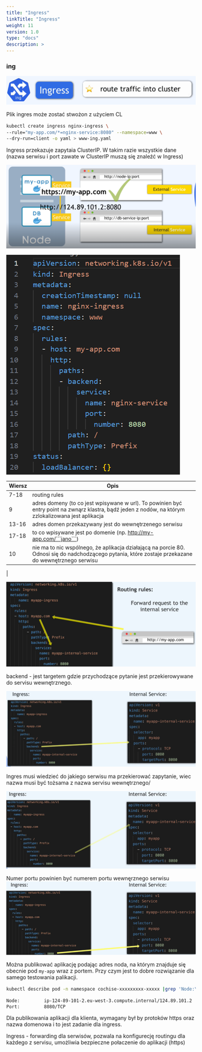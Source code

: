 ```yaml
---
title: "Ingress"
linkTitle: "Ingress"
weight: 11
version: 1.0
type: "docs"
description: >
---
```


### ing

![ing](../05-ingress/ing.png)

Plik ingres może zostać stwożon z użyciem CL
```bash
kubectl create ingress nginx-ingress \ 
--rule="my-app.com/*=nginx-service:8080" --namespace=www \ 
--dry-run=client -o yaml > www-ing.yaml
```

Ingress przekazuje zapytaia ClusterIP. W takim razie wszystkie dane (nazwa serwisu i port zawate w ClusterIP muszą się znaleźć w Ingress)

![ingres](../05-ingress/ingres.png)

![alt text](image-1.png)

| Wiersz  | Opis            |
|---------|------------------|
| 7-18    | routing rules    |
| 9 | adres domeny (to co jest wpisywane w url). To powinien być entry point na zwnąrz klastra, bądź jeden z nodów, na którym zzlokalizowana jest aplikacja|  
| 13-16 | adres domen przekazywany jest do wewnętrzenego serwisu |
| 17-18 | to co wpisywane jest po domenie (np. http://my-app.com/```jano```)|
| 10 | nie ma to nic wspólnego, że aplikacja działającą na porcie 80. Odnosi się do nadchodzącego pytania, które zostaje przekazane do wewnętrznego serwisu |
|


![alt text](image-2.png)

backend - jest targetem gdzie przychodzące pytanie jest przekierowywane do servisu wewnętrznego.

![alt text](image-3.png)

Ingres musi wiedzieć do jakiego serwisu ma przekierować zapytanie, wiec nazwa musi być tożsama z nazwa servisu wewnętrznego/

![alt text](image-4.png)

Numer portu powinien być numerem portu wewnęrznego serwisu
![alt text](image-5.png)

Można publikować aplikację podając adres noda, na którym znajduje się obecnie pod   ```my-app``` wraz z portem.
Przy czym jest to dobre rozwiązanie dla samego testowania palikacji.

```bash
kubectl describe pod -n namespace cochise-xxxxxxxxx-xxxxx |grep 'Node:\|Port:'`
```

```
Node:         ip-124-89-101-2.eu-west-3.compute.internal/124.89.101.2
Port:         8080/TCP
```

Dla publikowania aplikacji dla klienta, wymagany był by protoków https oraz nazwa domenowa i to jest zadanie dla ingress.

Ingress -  forwarding dla serwisów, pozwala na konfigurecję routingu dla każdego z servisu, umożliwia bezpieczne połaczenie do aplikacji (https)



